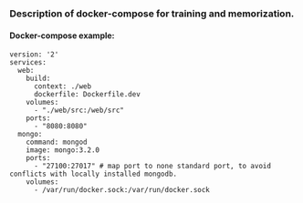 ### Description of docker-compose for training and memorization.

#### Docker-compose example:
```
version: '2'
services:
  web:
    build:
      context: ./web
      dockerfile: Dockerfile.dev
    volumes:
      - "./web/src:/web/src"
    ports:
      - "8080:8080"
  mongo:
    command: mongod
    image: mongo:3.2.0
    ports:
      - "27100:27017" # map port to none standard port, to avoid conflicts with locally installed mongodb. 
    volumes:
      - /var/run/docker.sock:/var/run/docker.sock
```
